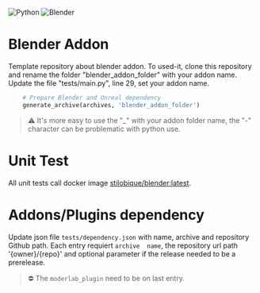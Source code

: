![Python](https://img.shields.io/badge/python-3.9-sucess)
![Blender](https://img.shields.io/badge/blender-3.0.0-sucess)

# Blender Addon
Template repository about blender addon. To used-it, clone this repository and rename the folder "blender_addon_folder" with your addon name.
Update the file "tests/main.py", line 29, set your addon name.

```python
    # Prepare Blender and Unreal dependency
    generate_archive(archives, 'blender_addon_folder')
```

> ⚠️ It's more easy to use the "_" with your addon folder name, the "-" character can be problematic with python use. 


# Unit Test
All unit tests call docker image [stilobique/blender:latest](https://hub.docker.com/repository/docker/stilobique/blender).

# Addons/Plugins dependency
Update json file `tests/dependency.json` with name, archive and repository Github path. Each entry requiert `archive 
name`, the repository url path '{owner}/{repo}' and optional parameter if the release needed to be a prerelease.

> ⛔ The `moderlab_plugin` need to be on last entry.
